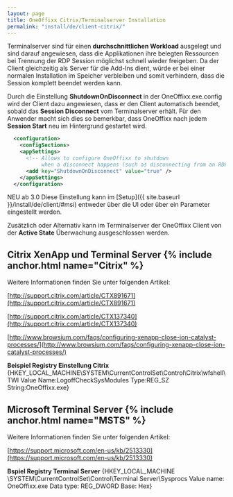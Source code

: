 ```yaml
---
layout: page
title: OneOffixx Citrix/Terminalserver Installation
permalink: "install/de/client-citrix/"
---
```


Terminalserver sind für einen __durchschnittlichen Workload__ ausgelegt und sind darauf angewiesen, dass die Applikationen ihre belegten Ressourcen bei Trennung der RDP Session möglichst schnell wieder freigeben. Da der Client gleichzeitig als Server für die Add-Ins dient, würde er bei einer normalen Installation im Speicher verbleiben und somit verhindern, dass die Session komplett beendet werden kann.


Durch die Einstellung __ShutdownOnDisconnect__ in der OneOffixx.exe.config wird der Client dazu angewiesen, dass er den Client automatisch beendet, sobald das __Session Disconnect__ vom Terminalserver erhält. Für den Anwender macht sich dies so bemerkbar, dass OneOffixx nach jedem __Session Start__ neu im Hintergrund gestartet wird.

```xml
  <configuration>
    <configSections>
    <appSettings>
      <!-- Allows to configure OneOffixx to shutdown 
           when a disconnect happens (such as disconnecting from an RDP Session) -->
      <add key="ShutdownOnDisconnect" value="true" />
    </appSettings>
  </configuration>
```

<span class="label label-info">NEU ab 3.0</span>
Diese Einstellung kann im [Setup]({{ site.baseurl }}/install/de/client/#msi) entweder über die UI oder über ein Parameter eingestellt werden.

Zusätzlich oder Alternativ kann im Terminalserver der OneOffixx Client von der __Active State__ Überwachung ausgeschlossen werden. 

## Citrix XenApp und Terminal Server {% include anchor.html name="Citrix" %}
Weitere Informationen finden Sie unter folgenden Artikel:

[http://support.citrix.com/article/CTX891671](http://support.citrix.com/article/CTX891671)

[http://support.citrix.com/article/CTX137340](http://support.citrix.com/article/CTX137340)

[http://www.browsium.com/faqs/configuring-xenapp-close-ion-catalyst-processes/](http://www.browsium.com/faqs/configuring-xenapp-close-ion-catalyst-processes/)

__Beispiel Registry Einstellung Citrix__
{HKEY_LOCAL_MACHINE\SYSTEM\CurrentControlSet\Control\Citrix\wfshell\TWI
Value Name:LogoffCheckSysModules
Type:REG_SZ
String:OneOffixx.exe}

## Microsoft Terminal Server {% include anchor.html name="MSTS" %}
Weitere Informationen finden Sie unter folgenden Artikel:

[https://support.microsoft.com/en-us/kb/2513330](https://support.microsoft.com/en-us/kb/2513330)

__Bspiel Registry Terminal Server__
{HKEY_LOCAL_MACHINE \SYSTEM\CurrentControlSet\Control\Terminal Server\Sysprocs
 Value name: OneOffixx.exe
Data type: REG_DWORD 
Base: Hex}
